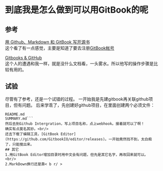 # 到底我是怎么做到可以用GitBook的呢
## 参考
[用 Github、Markdown 和 GitBook 写开源书](http://my.oschina.net/waylau/blog/355179)<br/>
这个看了有一点感觉，主要是知道了要去注册[GitBook帐号](https://www.gitbook.com)

[Gitbooks & GitHub](http://tomjn.com/2014/06/25/gitbooks-github/)<br/>
这个人的遭遇和我一样，就是没什么文档看，一头雾水。所以他写的操作步骤是比较有用的。
## 试验
尽管有了参考，还是一个试错的过程。
一开始我是先建gitbook再关联github项目，但有问题。
后来学乖了，先创建好github项目，在里面创建两个必须文件：
```
README.md
SUMMARY.md```
然后去到Github Intergration，写上项目名称，点上webhook。接着就可以了啊！
确实有点莫名其妙。<br/>
还去下载了编辑工具，[GitBook Editor](https://github.com/GitbookIO/editor/releases)。一开始竟然找不到，太白痴了，只能搜出来。
## 其它
1.用GitBook Editor增加目录时用中文会有问题，但先是其它名字，再改回来就可以。<br/>
2.MarkDown换行还是靠< b r/ >

